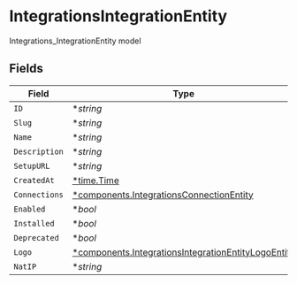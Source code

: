 # IntegrationsIntegrationEntity

Integrations_IntegrationEntity model


## Fields

| Field                                                                                                                     | Type                                                                                                                      | Required                                                                                                                  | Description                                                                                                               |
| ------------------------------------------------------------------------------------------------------------------------- | ------------------------------------------------------------------------------------------------------------------------- | ------------------------------------------------------------------------------------------------------------------------- | ------------------------------------------------------------------------------------------------------------------------- |
| `ID`                                                                                                                      | **string*                                                                                                                 | :heavy_minus_sign:                                                                                                        | N/A                                                                                                                       |
| `Slug`                                                                                                                    | **string*                                                                                                                 | :heavy_minus_sign:                                                                                                        | N/A                                                                                                                       |
| `Name`                                                                                                                    | **string*                                                                                                                 | :heavy_minus_sign:                                                                                                        | N/A                                                                                                                       |
| `Description`                                                                                                             | **string*                                                                                                                 | :heavy_minus_sign:                                                                                                        | N/A                                                                                                                       |
| `SetupURL`                                                                                                                | **string*                                                                                                                 | :heavy_minus_sign:                                                                                                        | N/A                                                                                                                       |
| `CreatedAt`                                                                                                               | [*time.Time](https://pkg.go.dev/time#Time)                                                                                | :heavy_minus_sign:                                                                                                        | N/A                                                                                                                       |
| `Connections`                                                                                                             | [*components.IntegrationsConnectionEntity](../../models/components/integrationsconnectionentity.md)                       | :heavy_minus_sign:                                                                                                        | N/A                                                                                                                       |
| `Enabled`                                                                                                                 | **bool*                                                                                                                   | :heavy_minus_sign:                                                                                                        | N/A                                                                                                                       |
| `Installed`                                                                                                               | **bool*                                                                                                                   | :heavy_minus_sign:                                                                                                        | N/A                                                                                                                       |
| `Deprecated`                                                                                                              | **bool*                                                                                                                   | :heavy_minus_sign:                                                                                                        | N/A                                                                                                                       |
| `Logo`                                                                                                                    | [*components.IntegrationsIntegrationEntityLogoEntity](../../models/components/integrationsintegrationentitylogoentity.md) | :heavy_minus_sign:                                                                                                        | N/A                                                                                                                       |
| `NatIP`                                                                                                                   | **string*                                                                                                                 | :heavy_minus_sign:                                                                                                        | N/A                                                                                                                       |